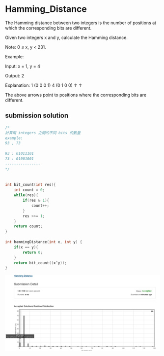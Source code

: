 # Hamming_Distance

The Hamming distance between two integers is the number of positions at which the corresponding bits are different.

Given two integers x and y, calculate the Hamming distance.

Note:
0 ≤ x, y < 231.

Example:

Input: x = 1, y = 4

Output: 2

Explanation:
1   (0 0 0 1)
4   (0 1 0 0)
       ↑   ↑

The above arrows point to positions where the corresponding bits are different.




## submission solution

```c
/*
計算兩 integers 之間的不同 bits 的數量
example:
93 , 73

93 : 01011101
73 : 01001001
----------------
*/


int bit_count(int res){
    int count = 0;
    while(res){
        if(res & 1){
            count++;
        }
        res >>= 1;
    }
    return count;
}

int hammingDistance(int x, int y) {
    if(x == y){
        return 0;
    }
    return bit_count((x^y));
}


```

![Hamming_Distance.png](./Hamming_Distance.png)